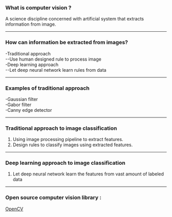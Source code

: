 ### What is computer vision ? 

A science discipline concerned with artificial system that extracts information from image. 

---

### How can information be extracted from images? 

-Traditional approach    
--Use human designed rule to process image    
-Deep learning approach    
--Let deep neural network learn rules from data    

---
### Examples of traditional approach

-Gaussian filter    
-Gabor filter    
-Canny edge detector    

---
### Traditional approach to image classification

1. Using image processing pipeline to extract features.    
2. Design rules to classify images using extracted features.     

---
### Deep learning approach to image classification

1. Let deep neural network learn the features from vast amount of labeled data
---
### Open source computer vision library : 
[OpenCV](http://localhost:8888/notebooks/week1/Image_Processing_and_OpenCV.ipynb)
